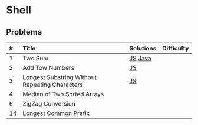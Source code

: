 # Shell

## Problems

\# | Title | Solutions | Difficulty
:-- | :-------- | :-- | :----: |
1|Two Sum|[JS](/js/src/two-sum.js),[Java](/java/src/TwoSum.java) |
2 |Add Tow Numbers |[JS](./Add&#32;Tow&#32;Numbers/add_tow_numbers.py)|
3 |Longest Substring Without Repeating Characters | [JS](./Longest&#32;Substring&#32;Without&#32;Repeating&#32;Characters/index.js) |
4 |Median of Two Sorted Arrays ||
6|ZigZag Conversion|
14|Longest Common Prefix|
